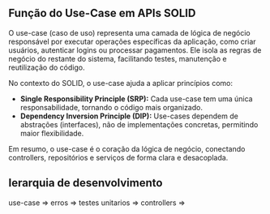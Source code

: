 ## Função do Use-Case em APIs SOLID

O use-case (caso de uso) representa uma camada de lógica de negócio responsável por executar operações específicas da aplicação, como criar usuários, autenticar logins ou processar pagamentos. Ele isola as regras de negócio do restante do sistema, facilitando testes, manutenção e reutilização do código.

No contexto do SOLID, o use-case ajuda a aplicar princípios como:

- **Single Responsibility Principle (SRP):** Cada use-case tem uma única responsabilidade, tornando o código mais organizado.
- **Dependency Inversion Principle (DIP):** Use-cases dependem de abstrações (interfaces), não de implementações concretas, permitindo maior flexibilidade.

Em resumo, o use-case é o coração da lógica de negócio, conectando controllers, repositórios e serviços de forma clara e desacoplada.


## Ierarquia de desenvolvimento
use-case => erros => testes unitarios => controllers => 
